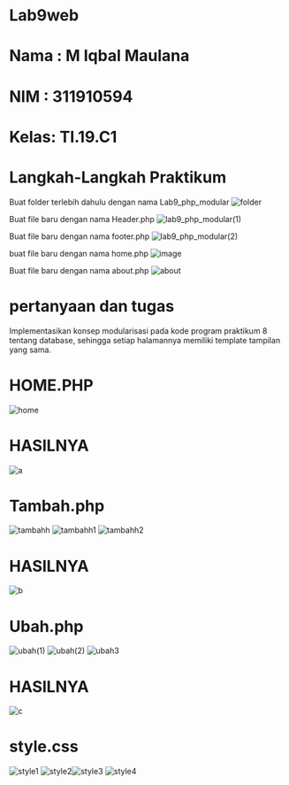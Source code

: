 # Lab9web
# Nama : M Iqbal Maulana
# NIM  : 311910594
# Kelas: TI.19.C1

# Langkah-Langkah Praktikum
  Buat folder terlebih dahulu dengan nama Lab9_php_modular
  ![folder](https://user-images.githubusercontent.com/82009410/121440669-8a80f180-c9b2-11eb-9de6-16877a053979.PNG)

  Buat file baru dengan nama Header.php
  ![lab9_php_modular(1)](https://user-images.githubusercontent.com/82009410/121441270-ae910280-c9b3-11eb-8df9-808540e8cf2e.PNG)
  
  Buat file baru dengan nama footer.php
  ![lab9_php_modular(2)](https://user-images.githubusercontent.com/82009410/121449255-a3de6980-c9c3-11eb-8814-4c25941fc7ac.PNG)
  
  buat file baru dengan nama home.php
  ![image](https://user-images.githubusercontent.com/82009410/121694291-2ebe8180-caf4-11eb-8cfc-5fd0512bdd6f.png)
  
  Buat file baru dengan nama about.php
  ![about](https://user-images.githubusercontent.com/82009410/121696191-033c9680-caf6-11eb-96c2-f51c642abb08.PNG)

# pertanyaan dan tugas
Implementasikan konsep modularisasi pada kode program praktikum 8 tentang
database, sehingga setiap halamannya memiliki template tampilan yang sama.

# HOME.PHP
![home](https://user-images.githubusercontent.com/82009410/121765263-de870400-cb73-11eb-8fd6-46ea09821e5d.PNG)

# HASILNYA
![a](https://user-images.githubusercontent.com/82009410/121765277-f1013d80-cb73-11eb-979c-f2f47ecc79ab.PNG)

# Tambah.php
![tambahh](https://user-images.githubusercontent.com/82009410/121765382-a6cc8c00-cb74-11eb-9dc7-540bf57cfcf3.PNG)
![tambahh1](https://user-images.githubusercontent.com/82009410/121765391-b21fb780-cb74-11eb-91ef-8ba7e2661f70.PNG)
![tambahh2](https://user-images.githubusercontent.com/82009410/121765398-bc41b600-cb74-11eb-978b-f51239a93091.PNG)

# HASILNYA
![b](https://user-images.githubusercontent.com/82009410/121765411-d11e4980-cb74-11eb-9bd1-b37310a58762.PNG)

# Ubah.php
![ubah(1)](https://user-images.githubusercontent.com/82009410/121765519-8bae4c00-cb75-11eb-9333-d521ec5707d1.PNG)
![ubah(2)](https://user-images.githubusercontent.com/82009410/121765523-9537b400-cb75-11eb-85c3-011c3238c034.PNG)
![ubah3](https://user-images.githubusercontent.com/82009410/121765528-9e288580-cb75-11eb-9b72-02212dfefb5f.PNG)

# HASILNYA
![c](https://user-images.githubusercontent.com/82009410/121765536-aed8fb80-cb75-11eb-96b3-3558d669b214.PNG)

# style.css
![style1](https://user-images.githubusercontent.com/82009410/121765601-548c6a80-cb76-11eb-9968-5a1be065578a.PNG)
![style2](https://user-images.githubusercontent.com/82009410/121765609-6241f000-cb76-11eb-866b-e83a5db408e4.PNG)![style3](https://user-images.githubusercontent.com/82009410/121765630-869dcc80-cb76-11eb-8d49-6ff2be9e2783.PNG)
![style4](https://user-images.githubusercontent.com/82009410/121765634-8f8e9e00-cb76-11eb-99f2-9ff28ff62046.PNG)








